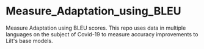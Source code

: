 # Measure_Adaptation_using_BLEU
Measure Adaptation using BLEU scores. This repo uses data in multiple languages on the subject of Covid-19 to measure accuracy improvements to Lilt's base models. 

